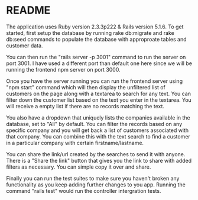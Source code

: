 # README

The application uses Ruby version 2.3.3p222 & Rails version 5.1.6. To get started, first setup the database by running rake db:migrate and rake db:seed commands to populate the database with approproate tables and customer data.

You can then run the "rails server -p 3001" command to run the server on port 3001. I have used a different port than default one here since we will be running the frontend npm server on port 3000.

Once you have the server running you can run the frontend server using "npm start" command which will then display the unfiltered list of customers on the page along with a textarea to search for any text. You can filter down the customer list based on the text you enter in the textarea. You will receive a empty list if there are no records matching the text. 

You also have a dropdown that uniquely lists the companies available in the database, set to "All" by default. You can filter the records based on any specific company and you will get back a list of customers associated with that company. You can combine this with the text search to find a customer in a particular company with certain firstname/lastname.

You can share the link/url created by the searches to send it with anyone. There is a "Share the link" button that gives you the link to share with added filters as necessary. You can simple copy it over and share.

Finally you can run the test suites to make sure you haven't broken any functionality as you keep adding further changes to you app. 
Running the command "rails test" would run the controller intergration tests.